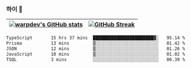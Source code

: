 
### 하이 👋
[![warpdev's GitHub stats](https://github-readme-stats.vercel.app/api?username=warpdev&show_icons=true&theme=vue-dark)](#) |[![GitHub Streak](https://github-readme-streak-stats.herokuapp.com/?user=warpdev&theme=dark)](#)
--- | --- |
<!--START_SECTION:waka-->

```txt
TypeScript       15 hrs 37 mins  ███████████████████████▓░   95.14 %
Prisma           13 mins         ▒░░░░░░░░░░░░░░░░░░░░░░░░   01.42 %
JSON             12 mins         ▒░░░░░░░░░░░░░░░░░░░░░░░░   01.26 %
JavaScript       10 mins         ▒░░░░░░░░░░░░░░░░░░░░░░░░   01.02 %
TSQL             3 mins          ░░░░░░░░░░░░░░░░░░░░░░░░░   00.39 %
```

<!--END_SECTION:waka-->

<!--
**warpdev/warpdev** is a ✨ _special_ ✨ repository because its `README.md` (this file) appears on your GitHub profile.

Here are some ideas to get you started:

- 🔭 I’m currently working on ...
- 🌱 I’m currently learning ...
- 👯 I’m looking to collaborate on ...
- 🤔 I’m looking for help with ...
- 💬 Ask me about ...
- 📫 How to reach me: ...
- 😄 Pronouns: ...
- ⚡ Fun fact: ...
-->

